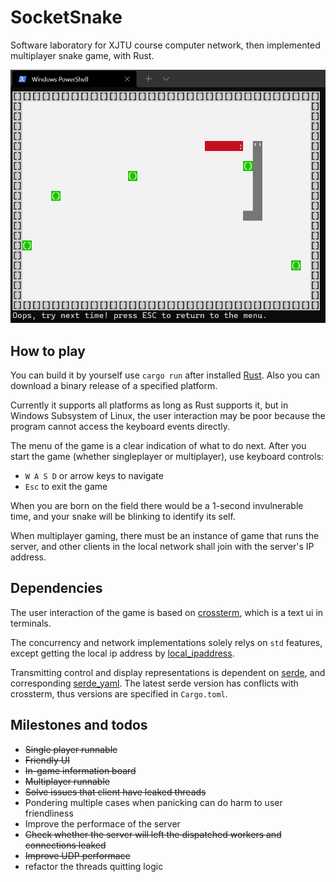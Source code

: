 # SocketSnake

Software laboratory for XJTU course computer network, then implemented multiplayer snake game, with Rust.

![In Game Demo](assets/in_game_demo.png)

## How to play

You can build it by yourself use `cargo run` after installed [Rust](https://www.rust-lang.org/). Also you can download a binary release of a specified platform.

Currently it supports all platforms as long as Rust supports it, but in Windows Subsystem of Linux, the user interaction may be poor because the program cannot access the keyboard events directly.

The menu of the game is a clear indication of what to do next. After you start the game (whether singleplayer or multiplayer), use keyboard controls:

 - `W A S D` or arrow keys to navigate
 - `Esc` to exit the game

When you are born on the field there would be a 1-second invulnerable time, and your snake will be blinking to identify its self.

When multiplayer gaming, there must be an instance of game that runs the server, and other clients in the local network shall join with the server's IP address.

## Dependencies

The user interaction of the game is based on [crossterm](https://github.com/crossterm-rs/crossterm), which is a text ui in terminals.

The concurrency and network implementations solely relys on `std` features, except getting the local ip address by [local_ipaddress](https://docs.rs/local_ipaddress/0.1.3/local_ipaddress/).

Transmitting control and display representations is dependent on [serde](https://docs.rs/serde/1.0.130/serde/#serde), and corresponding [serde_yaml](https://github.com/dtolnay/serde-yaml). The latest serde version has conflicts with crossterm, thus versions are specified in `Cargo.toml`.

## Milestones and todos

 - ~~Single player runnable~~
 - ~~Friendly UI~~
 - ~~In-game information board~~
 - ~~Multiplayer runnable~~
 - ~~Solve issues that client have leaked threads~~
 - Pondering multiple cases when panicking can do harm to user friendliness
 - Improve the performace of the server
 - ~~Check whether the server will left the dispatched workers and connections leaked~~
 - ~~Improve UDP performace~~
 - refactor the threads quitting logic